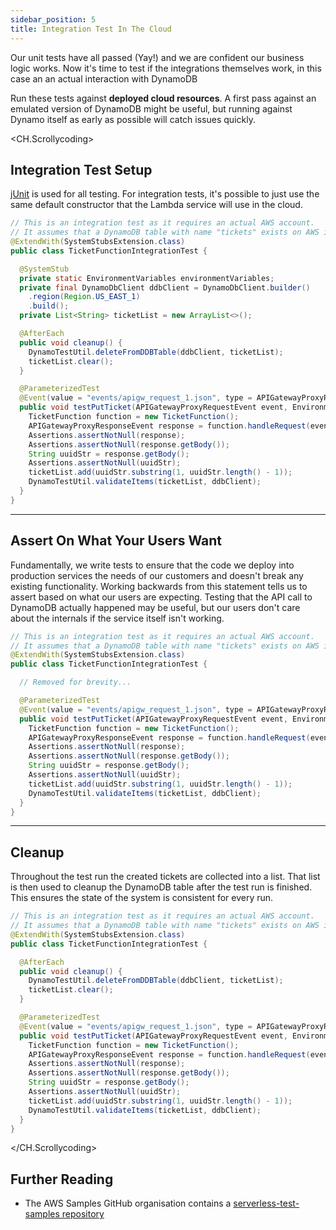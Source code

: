 ```yaml
---
sidebar_position: 5
title: Integration Test In The Cloud
---
```


Our unit tests have all passed (Yay!) and we are confident our business logic works. Now it's time to test if the integrations themselves work, in this case an an actual interaction with DynamoDB

Run these tests against **deployed cloud resources**. A first pass against an emulated version of DynamoDB might be useful, but running against Dynamo itself as early as possible will catch issues quickly.

<CH.Scrollycoding>

## Integration Test Setup

[jUnit](https://junit.org/junit5/) is used for all testing. For integration tests, it's possible to just use the same default constructor that the Lambda service will use in the cloud.

```java App.java focus=22
// This is an integration test as it requires an actual AWS account.
// It assumes that a DynamoDB table with name "tickets" exists on AWS in US-EAST-1
@ExtendWith(SystemStubsExtension.class)
public class TicketFunctionIntegrationTest {

  @SystemStub
  private static EnvironmentVariables environmentVariables;
  private final DynamoDbClient ddbClient = DynamoDbClient.builder()
    .region(Region.US_EAST_1)
    .build();
  private List<String> ticketList = new ArrayList<>();

  @AfterEach
  public void cleanup() {
    DynamoTestUtil.deleteFromDDBTable(ddbClient, ticketList);
    ticketList.clear();
  }

  @ParameterizedTest
  @Event(value = "events/apigw_request_1.json", type = APIGatewayProxyRequestEvent.class)
  public void testPutTicket(APIGatewayProxyRequestEvent event, EnvironmentVariables environmentVariables) {
    TicketFunction function = new TicketFunction();
    APIGatewayProxyResponseEvent response = function.handleRequest(event, null);
    Assertions.assertNotNull(response);
    Assertions.assertNotNull(response.getBody());
    String uuidStr = response.getBody();
    Assertions.assertNotNull(uuidStr);
    ticketList.add(uuidStr.substring(1, uuidStr.length() - 1));
    DynamoTestUtil.validateItems(ticketList, ddbClient);
  }
}

```

---

## Assert On What Your Users Want

Fundamentally, we write tests to ensure that the code we deploy into production services the needs of our customers and doesn't break any existing functionality. Working backwards from this statement tells us to assert based on what our users are expecting. Testing that the API call to DynamoDB actually happened may be useful, but our users don't care about the internals if the service itself isn't working.

```java App.java focus=11:20
// This is an integration test as it requires an actual AWS account.
// It assumes that a DynamoDB table with name "tickets" exists on AWS in US-EAST-1
@ExtendWith(SystemStubsExtension.class)
public class TicketFunctionIntegrationTest {

  // Removed for brevity...

  @ParameterizedTest
  @Event(value = "events/apigw_request_1.json", type = APIGatewayProxyRequestEvent.class)
  public void testPutTicket(APIGatewayProxyRequestEvent event, EnvironmentVariables environmentVariables) {
    TicketFunction function = new TicketFunction();
    APIGatewayProxyResponseEvent response = function.handleRequest(event, null);
    Assertions.assertNotNull(response);
    Assertions.assertNotNull(response.getBody());
    String uuidStr = response.getBody();
    Assertions.assertNotNull(uuidStr);
    ticketList.add(uuidStr.substring(1, uuidStr.length() - 1));
    DynamoTestUtil.validateItems(ticketList, ddbClient);
  }
}

```

---

## Cleanup

Throughout the test run the created tickets are collected into a list. That list is then used to cleanup the DynamoDB table after the test run is finished. This ensures the state of the system is consistent for every run.

```java App.java focus=7:11
// This is an integration test as it requires an actual AWS account.
// It assumes that a DynamoDB table with name "tickets" exists on AWS in US-EAST-1
@ExtendWith(SystemStubsExtension.class)
public class TicketFunctionIntegrationTest {

  @AfterEach
  public void cleanup() {
    DynamoTestUtil.deleteFromDDBTable(ddbClient, ticketList);
    ticketList.clear();
  }

  @ParameterizedTest
  @Event(value = "events/apigw_request_1.json", type = APIGatewayProxyRequestEvent.class)
  public void testPutTicket(APIGatewayProxyRequestEvent event, EnvironmentVariables environmentVariables) {
    TicketFunction function = new TicketFunction();
    APIGatewayProxyResponseEvent response = function.handleRequest(event, null);
    Assertions.assertNotNull(response);
    Assertions.assertNotNull(response.getBody());
    String uuidStr = response.getBody();
    Assertions.assertNotNull(uuidStr);
    ticketList.add(uuidStr.substring(1, uuidStr.length() - 1));
    DynamoTestUtil.validateItems(ticketList, ddbClient);
  }
}

```

</CH.Scrollycoding>

## Further Reading

- The AWS Samples GitHub organisation contains a [serverless-test-samples repository](https://github.com/aws-samples/serverless-test-samples)
